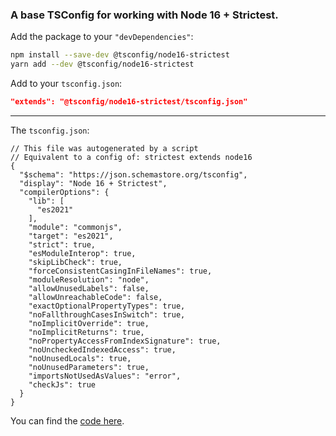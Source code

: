 ### A base TSConfig for working with Node 16 + Strictest.

Add the package to your `"devDependencies"`:

```sh
npm install --save-dev @tsconfig/node16-strictest
yarn add --dev @tsconfig/node16-strictest
```

Add to your `tsconfig.json`:

```json
"extends": "@tsconfig/node16-strictest/tsconfig.json"
```

---

The `tsconfig.json`: 

```jsonc
// This file was autogenerated by a script
// Equivalent to a config of: strictest extends node16
{
  "$schema": "https://json.schemastore.org/tsconfig",
  "display": "Node 16 + Strictest",
  "compilerOptions": {
    "lib": [
      "es2021"
    ],
    "module": "commonjs",
    "target": "es2021",
    "strict": true,
    "esModuleInterop": true,
    "skipLibCheck": true,
    "forceConsistentCasingInFileNames": true,
    "moduleResolution": "node",
    "allowUnusedLabels": false,
    "allowUnreachableCode": false,
    "exactOptionalPropertyTypes": true,
    "noFallthroughCasesInSwitch": true,
    "noImplicitOverride": true,
    "noImplicitReturns": true,
    "noPropertyAccessFromIndexSignature": true,
    "noUncheckedIndexedAccess": true,
    "noUnusedLocals": true,
    "noUnusedParameters": true,
    "importsNotUsedAsValues": "error",
    "checkJs": true
  }
}
```

You can find the [code here](https://github.com/tsconfig/bases/blob/master/bases/node16-strictest.json).
